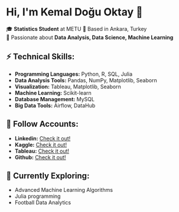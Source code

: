 # Hi, I'm Kemal Doğu Oktay 👋

🎓 **Statistics Student** at METU
📍 Based in Ankara, Turkey  
🚀 Passionate about **Data Analysis, Data Science, Machine Learning**

## ⚡ Technical Skills:
- **Programming Languages:** Python, R, SQL, Julia  
- **Data Analysis Tools:** Pandas, NumPy, Matplotlib, Seaborn  
- **Visualization:** Tableau, Matplotlib, Seaborn  
- **Machine Learning:** Scikit-learn 
- **Database Management:** MySQL  
- **Big Data Tools:** Airflow, DataHub  

## 🚀 Follow Accounts:

- **Linkedin:** [Check it out!](https://www.linkedin.com/in/kemaldoğuoktay/)
- **Kaggle:** [Check it out!](https://www.kaggle.com/code/kemaldouoktay)
- **Tableau:** [Check it out!](https://public.tableau.com/app/profile/kemal.do.u/vizzes)
- **Github:** [Check it out!](https://github.com/kemaldoguoktay/kemaldoguoktay/)

## 🌱 Currently Exploring:
- Advanced Machine Learning Algorithms  
- Julia programming  
- Football Data Analytics 

<!---
kemaldoguoktay/kemaldoguoktay is a ✨ special ✨ repository because its `README.md` (this file) appears on your GitHub profile.
You can click the Preview link to take a look at your changes.
--->
